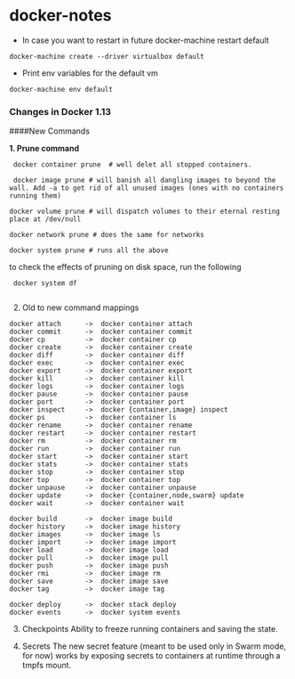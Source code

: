 # docker-notes

- In case you want to restart in future docker-machine restart default
```
docker-machine create --driver virtualbox default
```

- Print env variables for the default vm
```
docker-machine env default
```
### Changes in Docker 1.13

####New Commands

<b>1. Prune command</b>

```
 docker container prune  # well delet all stopped containers.

 docker image prune # will banish all dangling images to beyond the wall. Add -a to get rid of all unused images (ones with no containers running them)

docker volume prune # will dispatch volumes to their eternal resting place at /dev/null

docker network prune # does the same for networks

docker system prune # runs all the above 

```
to check the effects of pruning on disk space, run the following
```
 docker system df
 
```
 2. Old to new command mappings
 ```
 docker attach      ->  docker container attach
docker commit      ->  docker container commit
docker cp          ->  docker container cp
docker create      ->  docker container create
docker diff        ->  docker container diff
docker exec        ->  docker container exec
docker export      ->  docker container export
docker kill        ->  docker container kill
docker logs        ->  docker container logs
docker pause       ->  docker container pause
docker port        ->  docker container port
docker inspect     ->  docker {container,image} inspect
docker ps          ->  docker container ls
docker rename      ->  docker container rename
docker restart     ->  docker container restart
docker rm          ->  docker container rm
docker run         ->  docker container run
docker start       ->  docker container start
docker stats       ->  docker container stats
docker stop        ->  docker container stop
docker top         ->  docker container top
docker unpause     ->  docker container unpause
docker update      ->  docker {container,node,swarm} update
docker wait        ->  docker container wait

docker build       ->  docker image build
docker history     ->  docker image history
docker images      ->  docker image ls
docker import      ->  docker image import
docker load        ->  docker image load
docker pull        ->  docker image pull
docker push        ->  docker image push
docker rmi         ->  docker image rm
docker save        ->  docker image save
docker tag         ->  docker image tag

docker deploy      ->  docker stack deploy
docker events      ->  docker system events
 ```

3. Checkpoints
Ability to freeze running containers and saving the state.

4. Secrets
The new secret feature (meant to be used only in Swarm mode, for now) works by exposing secrets to containers at runtime through a tmpfs mount.

